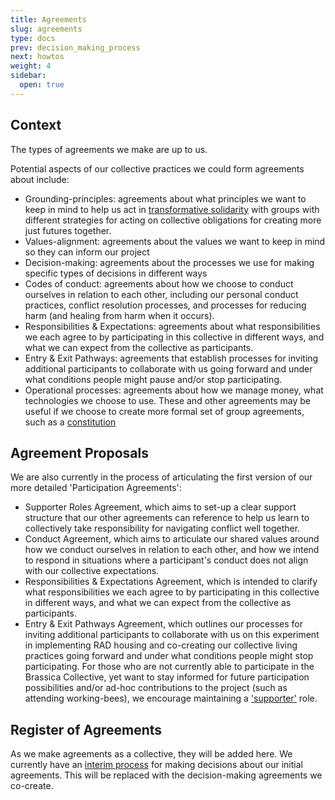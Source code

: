 ```yaml
---
title: Agreements
slug: agreements
type: docs
prev: decision_making_process
next: howtos
weight: 4
sidebar:
  open: true
---
```


## Context
The types of agreements we make are up to us. 

Potential aspects of our collective practices we could form agreements about include:
- Grounding-principles: agreements about what principles we want to keep in mind to help us act in [transformative solidarity](https://commonslibrary.org/solidarity-the-past-present-and-future-of-a-world-changing-idea/) with groups with different strategies for acting on collective obligations for creating more just futures together.
- Values-alignment: agreements about the values we want to keep in mind so they can inform our project
- Decision-making: agreements about the processes we use for making specific types of decisions in different ways
- Codes of conduct: agreements about how we choose to conduct ourselves in relation to each other, including our personal conduct practices, conflict resolution processes, and processes for reducing harm (and healing from harm when it occurs).
- Responsibilities & Expectations: agreements about what responsibilities we each agree to by participating in this collective in different ways, and what we can expect from the collective as participants.
- Entry & Exit Pathways: agreements that establish processes for inviting additional participants to collaborate with us going forward and under what conditions people might pause and/or stop participating.
- Operational processes: agreements about how we manage money, what technologies we choose to use.
These and other agreements may be useful if we choose to create more formal set of group agreements, such as a [constitution](https://commonslibrary.org/constitutions-how-to-build-durable-groups/)

## Agreement Proposals
We are also currently in the process of articulating the first version of our more detailed 'Participation Agreements': 
- Supporter Roles Agreement, which aims to set-up a clear support structure that our other agreements can reference to help us learn to collectively take responsibility for navigating conflict well together. 
- Conduct Agreement, which aims to articulate our shared values around how we conduct ourselves in relation to each other, and how we intend to respond in situations where a participant's conduct does not align with our collective expectations. 
- Responsibilities & Expectations Agreement, which is intended to clarify what responsibilities we each agree to by participating in this collective in different ways, and what we can expect from the collective as participants.
- Entry & Exit Pathways Agreement, which outlines our processes for inviting additional participants to collaborate with us on this experiment in implementing RAD housing and co-creating our collective living practices going forward and under what conditions people might stop participating.
For those who are not currently able to participate in the Brassica Collective, yet want to stay informed for future participation possibilities and/or ad-hoc contributions to the project (such as attending working-bees), we encourage maintaining a ['supporter'](supporters/) role.  

## Register of Agreements
As we make agreements as a collective, they will be added here. We currently have an [interim process](../interim_processes/decision_making_process) for making decisions about our initial agreements. This will be replaced with the decision-making agreements we co-create.




